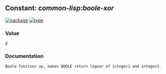 ## Constant: ***common-lisp:boole-xor***
[![package](https://img.shields.io/badge/Package-COMMON--LISP-5f9ea0.svg?style=social&colorA=999999)](../) [![type](https://img.shields.io/badge/Type-Constant-5f9ea0.svg?style=social&colorA=999999)](../#constant) 
### Value
```
8
```
### Documentation
```
Boole function op, makes BOOLE return logxor of integer1 and integer2.
```
